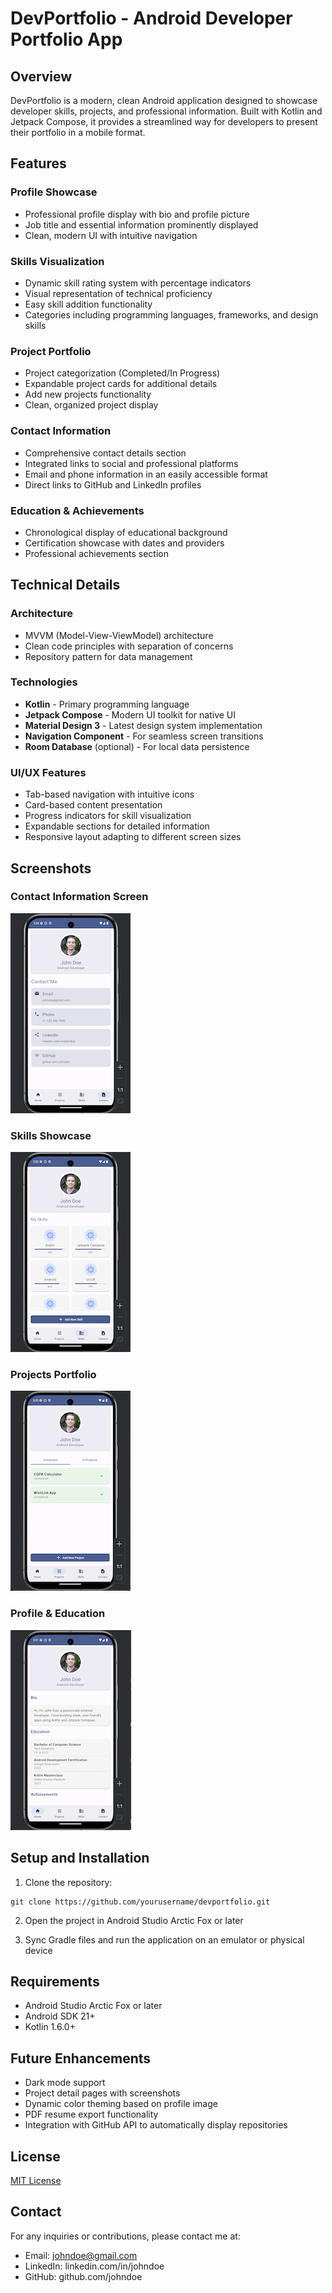 # DevPortfolio - Android Developer Portfolio App

## Overview
DevPortfolio is a modern, clean Android application designed to showcase developer skills, projects, and professional information. Built with Kotlin and Jetpack Compose, it provides a streamlined way for developers to present their portfolio in a mobile format.

## Features

### Profile Showcase
- Professional profile display with bio and profile picture
- Job title and essential information prominently displayed
- Clean, modern UI with intuitive navigation

### Skills Visualization
- Dynamic skill rating system with percentage indicators
- Visual representation of technical proficiency
- Easy skill addition functionality
- Categories including programming languages, frameworks, and design skills

### Project Portfolio
- Project categorization (Completed/In Progress)
- Expandable project cards for additional details
- Add new projects functionality
- Clean, organized project display

### Contact Information
- Comprehensive contact details section
- Integrated links to social and professional platforms
- Email and phone information in an easily accessible format
- Direct links to GitHub and LinkedIn profiles

### Education & Achievements
- Chronological display of educational background
- Certification showcase with dates and providers
- Professional achievements section

## Technical Details

### Architecture
- MVVM (Model-View-ViewModel) architecture
- Clean code principles with separation of concerns
- Repository pattern for data management

### Technologies
- **Kotlin** - Primary programming language
- **Jetpack Compose** - Modern UI toolkit for native UI
- **Material Design 3** - Latest design system implementation
- **Navigation Component** - For seamless screen transitions
- **Room Database** (optional) - For local data persistence

### UI/UX Features
- Tab-based navigation with intuitive icons
- Card-based content presentation
- Progress indicators for skill visualization
- Expandable sections for detailed information
- Responsive layout adapting to different screen sizes

## Screenshots

### Contact Information Screen
![Contact Screen](screenshots/contact_screen.jpg)

### Skills Showcase
![Skills Screen](screenshots/skills_screen.jpg)

### Projects Portfolio
![Projects Screen](screenshots/projects_screen.jpg)

### Profile & Education
![Profile Screen](screenshots/profile_screen.jpg)

## Setup and Installation

1. Clone the repository:
```
git clone https://github.com/yourusername/devportfolio.git
```

2. Open the project in Android Studio Arctic Fox or later

3. Sync Gradle files and run the application on an emulator or physical device

## Requirements
- Android Studio Arctic Fox or later
- Android SDK 21+
- Kotlin 1.6.0+

## Future Enhancements
- Dark mode support
- Project detail pages with screenshots
- Dynamic color theming based on profile image
- PDF resume export functionality
- Integration with GitHub API to automatically display repositories

## License
[MIT License](LICENSE)

## Contact
For any inquiries or contributions, please contact me at:
- Email: johndoe@gmail.com
- LinkedIn: linkedin.com/in/johndoe
- GitHub: github.com/johndoe